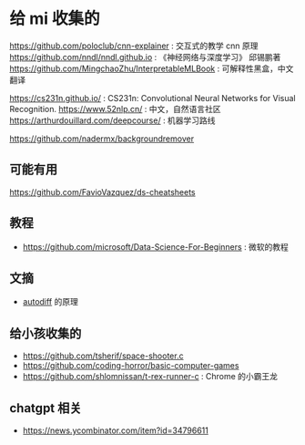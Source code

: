 # 给 mi 收集的

https://github.com/poloclub/cnn-explainer : 交互式的教学 cnn 原理
https://github.com/nndl/nndl.github.io  : 《神经网络与深度学习》 邱锡鹏著
https://github.com/MingchaoZhu/InterpretableMLBook : 可解释性黑盒，中文翻译

https://cs231n.github.io/ : CS231n: Convolutional Neural Networks for Visual Recognition.
https://www.52nlp.cn/ : 中文，自然语言社区
https://arthurdouillard.com/deepcourse/ : 机器学习路线

https://github.com/nadermx/backgroundremover

## 可能有用
https://github.com/FavioVazquez/ds-cheatsheets

## 教程
- https://github.com/microsoft/Data-Science-For-Beginners : 微软的教程

## 文摘
- [autodiff](https://douglasorr.github.io/2021-11-autodiff/article.html) 的原理

## 给小孩收集的
- https://github.com/tsherif/space-shooter.c
- https://github.com/coding-horror/basic-computer-games
- https://github.com/shlomnissan/t-rex-runner-c : Chrome 的小霸王龙

## chatgpt 相关
- https://news.ycombinator.com/item?id=34796611
